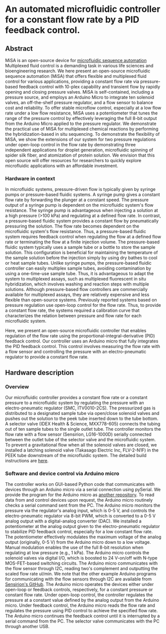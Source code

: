 # An automated microfluidic controller for a constant flow rate by a PID feedback control.

## Abstract
MiSA is an open-source device for [microfluidic sequence automation](https://pubs.rsc.org/en/content/articlelanding/2025/lc/d5lc00551e/unauth)
Multiplexed fluid control is a demanding task in various life sciences and bioengineering research. We here present an open-source microfluidic sequence automation (MiSA) that offers flexible and multiplexed fluid control for various applications, providing a constant flow rate via pressure-based feedback control with 10-plex capability and transient flow by rapidly opening and closing pressure valves. MiSA is self-contained, including a pressure source, and employs an Arduino Micro to integrate ten solenoid valves, an off-the-shelf pressure regulator, and a flow sensor to balance cost and reliability. To offer stable microflow control, especially at a low flow rate under a low flow resistance, MiSA uses a potentiometer that tunes the range of the pressure control by effectively leveraging the full 8-bit output from the Arduino Micro applied to the pressure regulator. We demonstrate the practical use of MiSA for multiplexed chemical reactions by performing the hybridization-based in situ sequencing. To demonstrate the flexibility of MiSA, we show the extensions of our system for two pressure regulations under open-loop control in the flow rate by demonstrating three independent applications for droplet generation, microfluidic spinning of spider silk fiber, and atomization of protein solution. We envision that this open source will offer resources for researchers to quickly explore microfluidic applications with an affordable investment.


### Hardware in context
In microfluidic systems, pressure-driven flow is typically given by syringe pumps or pressure-based fluidic systems.
A syringe pump gives a constant flow rate by forwarding the plunger at a constant speed.
The pressure output of a syringe pump is dependent on the microfluidic system's flow resistance.
The syringe pump is advantageous when injecting a solution at a high pressure (>100 kPa) and regulating at a defined flow rate.
In contrast, a pressure-based fluidic system provides a constant flow by pneumatically pressuring the solution.
The flow rate becomes dependent on the microfluidic system's flow resistance.
Thus, a pressure-based fluidic system requires feedback control when regulating the flow at a defined flow rate or terminating the flow at a finite injection volume.
The pressure-based fluidic system typically uses a sample tube or a bottle to store the sample solution.
This configuration is beneficial for maintaining the temperature of the sample solution before the injection simply by using dry bathes to cool or heat sample tubes.
Unlike syringe pumps, the pressure-based fluidic controller can easily multiplex sample tubes, avoiding contamination by using a one-time-use sample tube.
Thus, it is advantageous to adapt the system to multiplexed assays, such as multiplexed fluorescent in situ hybridization, which involves washing and reaction steps with multiple solutions.
Although pressure-based flow controllers are commercially available for multiplexed assays, they are relatively expensive and less flexible than open-source systems.
Previously reported systems based on pressure regulation use open-loop control for the flow rate. 
Thus, to provide a constant flow rate, the systems required a calibration curve that characterizes the relation between pressure and flow rate for each microfluidic system.


Here, we present an open-source microfluidic controller that enables regulation of the flow rate using the proportional-integral-derivative (PID) feedback control.
Our controller uses an Arduino micro that fully integrates the PID feedback control. This control involves measuring the flow rate with a flow sensor and controlling the pressure with an electro-pneumatic regulator to provide a constant flow rate.

## Hardware description
### Overview 
Our microfluidic controller provides a constant flow rate or a constant pressure to a microfluidic system by regulating the pressure with an electro-pneumatic regulator (SMC, ITV0010-2CS).
The pressurized gas is distributed to a designated sample tube via open/close solenoid valves and pushes out the solution to the peek tube inserted down to the tube bottom.
A selector valve (IDEX Health & Science, MXX778-605) connects the tubing out of ten sample tubes to the single outlet tube.
The controller monitors the flow rate with a flow sensor (Sensirion, LG16-1000D) serially connected between the outlet tube of the selector valve and the microfluidic system.
To prevent a gravitational flow when all the solenoid valves are closed, we installed a latching solenoid valve (Takasago Electric Inc, FLV-2-N1F) in the PEEK tube downstream of the microfluidic system.
The detailed build instructions are [here](https://www.rsc.org/suppdata/d5/lc/d5lc00551e/d5lc00551e1.pdf).

### Software and device control via Arduino micro
The controller works on GUI-based Python code that communicates with devices through an Arduino micro via a serial connection using pySerial.
We provide the program for the Arduino micro as [another repository](https://github.com/LiMe-NanoBioeng/Arduino-to-DAQ.git).
To read data from and control devices upon request, the Arduino micro routinely checks a serial command sent from the PC.
The Arduino micro monitors the pressure via the regulator's analog input, which is 0-5 V, and controls the electro-pneumatic regulator via 8-bit PWM, which is converted to a 0-5 V analog output with a digital-analog converter (DAC).
We installed a potentiometer at the analog output given to the electro-pneumatic regulator to stabilize PID feedback control, especially for a low constant flow rate. 
The potentiometer effectively modulates the maximum voltage of the analog output (originally, 0-5 V) from the Arduino micro down to a low voltage. Manual modulation enables the use of the full 8-bit resolution when regulating at low pressure (e.g., 1 kPa).
The Arduino micro controls the solenoid valves via digital I/O, which is boosted to 24 V-on/off with N-type MOS-FET-based switching circuits.
The Arduino micro communicates with the flow sensor through I2C, reading two's complement and outputting the scaled flow rate ul/min.
We note that the other example Arduino programs for communicating with the flow sensors through I2C are available from [Sensirion's GitHub](https://github.com/Sensirion/arduino-liquid-flow-snippets).
The Arduino micro operates the devices either under open-loop or feedback controls, respectively, for a constant pressure or constant flow rate.
Under open-loop control, the controller regulates the pressure at a constant value defined by the analog output from the Arduino micro.
Under feedback control, the Arduino micro reads the flow rate and regulates the pressure using PID control to achieve the specified flow rate.
The Arduino micro continues the feedback control until it is interrupted by a serial command from the PC.
The selector valve communicates with the PC through another USB.




